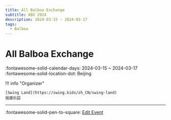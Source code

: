 ```yaml
---
title: All Balboa Exchange
subtitle: ABX 2024
description: 2024-03-15 ~ 2024-03-17
tags:
  - Balboa
---
```


# All Balboa Exchange 

:fontawesome-solid-calendar-days: 2024-03-15 ~ 2024-03-17  
:fontawesome-solid-location-dot: Beijing  

!!! info "Organizer"

    [Swing Land](https://swing.kids/zh_CN/swing-land)  
    摇摆乐园  

---

:fontawesome-solid-pen-to-square: [Edit Event](https://github.com/swingdance/events/issues/new?assignees=&labels=update+event&projects=&template=03-update_entity.yml&title=Update%20Event%3A%202024%2Fzh_CN%20%E2%80%A2%20All%20Balboa%20Exchange&region=zh_CN&year=2024&id=all-balboa-exchange-2024&name=All%20Balboa%20Exchange&org_id=swing-land)
